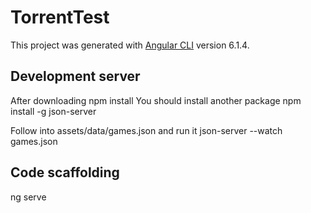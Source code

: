 # TorrentTest

This project was generated with [Angular CLI](https://github.com/angular/angular-cli) version 6.1.4.

## Development server

After downloading npm install
You should install another package  npm install -g json-server

Follow into assets/data/games.json and run it 
json-server --watch games.json

## Code scaffolding

ng serve 

